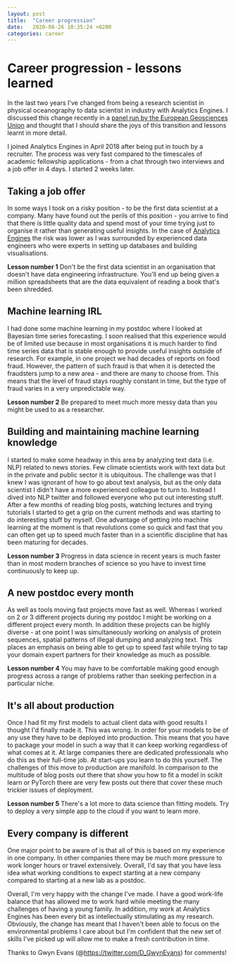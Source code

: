 ```yaml
---
layout: post
title:  "Career progression"
date:   2020-06-26 10:35:24 +0200
categories: career
---
```

# Career progression - lessons learned

In the last two years I've changed from being a research scientist in physical oceanography to data scientist in industry with Analytics Engines. I discussed this change recently in a [panel run by the European Geosciences Union](https://www.youtube.com/watch?v=iBM1YG4VbqM&t=118s) and thought that I should share the joys of this transition and lessons learnt in more detail. 

I joined Analytics Engines in April 2018 after being put in touch by a recruiter.  The process was very fast compared to the timescales of academic fellowship applications - from a chat through two interviews and a job offer in 4 days.  I started 2 weeks later.

## Taking a job offer

In some ways I took on a risky position - to be the first data scientist at a company. Many have found out the perils of this position - you arrive to find that there is little quality data and spend most of your time trying just to organise it rather than generating useful insights.  In the case of [Analytics Engines](https://www.analyticsengines.com) the risk was lower as I was surrounded by experienced data engineers who were experts in setting up databases and building visualisations. 

**Lesson number 1** Don't be the first data scientist in an organisation that doesn't have data engineering infrastructure. You'll end up being given a million spreadsheets that are the data equivalent of reading a book that's been shredded.

## Machine learning IRL

I had done some machine learning in my postdoc where I looked at Bayesian time series forecasting. I soon realised that this experience would be of limited use because in most organisations it is much harder to find time series data that is stable enough to provide useful insights outside of research. For example, in one project we had decades of reports on food fraud. However, the pattern of such fraud is that when it is detected the fraudsters jump to a new area - and there are many to choose from. This means that the level of fraud stays roughly constant in time, but the type of fraud varies in a very unpredictable way. 

**Lesson number 2** Be prepared to meet much more messy data than you might be used to as a researcher.

## Building and maintaining machine learning knowledge

I started to make some headway in this area by analyzing text data (i.e. NLP) related to news stories. Few climate scientists work with text data but in the private and public sector it is ubiquitous.  The challenge was that I knew I was ignorant of how to go about text analysis, but as the only data scientist I didn't have a more experienced colleague to turn to.  Instead I dived into NLP twitter and followed everyone who put out interesting stuff.  After a few months of reading blog posts, watching lectures and trying tutorials I started to get a grip on the current methods and was starting to do interesting stuff by myself. One advantage of getting into machine learning at the moment is that revolutions come so quick and fast that you can often get up to speed much faster than in a scientific discipline that has been maturing for decades.

**Lesson number 3** Progress in data science in recent years is much faster than in most modern branches of science so you have to invest time continuously to keep up.

## A new postdoc every month

As well as tools moving fast projects move fast as well. Whereas I worked on 2 or 3 different projects during my postdoc I might be working on a different project every month. In addition these projects can be highly diverse - at one point I was simultaneously working on analysis of protein sequences, spatial patterns of illegal dumping and analyzing text. This places an emphasis on being able to get up to speed fast while trying to tap your domain expert partners for their knowledge as much as possible.

**Lesson number 4** You may have to be comfortable making good enough progress across a range of problems rather than seeking perfection in a particular niche.

## It's all about production

Once I had fit my first models to actual client data with good results I thought I'd finally made it.  This was wrong. In order for your models to be of any use they have to be deployed into production. This means that you have to package your model in such a way that it can keep working regardless of what comes at it. At large companies there are dedicated professionals who do this as their full-time job. At start-ups you learn to do this yourself. The challenges of this move to production are manifold. In comparison to the multitude of blog posts out there that show you how to fit a model in scikit learn or PyTorch there are very few posts out there that cover these much trickier issues of deployment. 

**Lesson number 5** There's a lot more to data science than fitting models. Try to deploy a very simple app to the cloud if you want to learn more. 

## Every company is different

One major point to be aware of is that all of this is based on my experience in one company. In other companies there may be much more pressure to work longer hours or travel extensively. Overall, I'd say that you have less idea what working conditions to expect starting at a new company compared to starting at a new lab as a postdoc.

Overall, I'm very happy with the change I've made. I have a good work-life balance that has allowed me to work hard while meeting the many challenges of having a young family.  In addition, my work at Analytics Engines has been every bit as intellectually stimulating as my research. Obviously, the change has meant that I haven't been able to focus on the environmental problems I care about but I'm confident that the new set of skills I've picked up will allow me to make a fresh contribution in time.

Thanks to Gwyn Evans (@https://twitter.com/D_GwynEvans) for comments!

